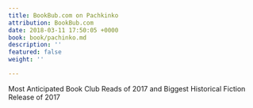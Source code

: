 ```yaml
---
title: BookBub.com on Pachkinko
attribution: BookBub.com
date: 2018-03-11 17:50:05 +0000
book: book/pachinko.md
description: ''
featured: false
weight: ''

---
```

Most Anticipated Book Club Reads of 2017 and Biggest Historical Fiction Release of 2017